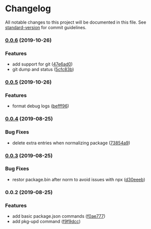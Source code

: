 # Changelog

All notable changes to this project will be documented in this file. See [standard-version](https://github.com/conventional-changelog/standard-version) for commit guidelines.

### [0.0.6](https://github.com/stasson/maintainr/compare/v0.0.5...v0.0.6) (2019-10-26)


### Features

* add support for git ([47e6ad0](https://github.com/stasson/maintainr/commit/47e6ad087dd2ca09219126940de022e34b82b162))
* git dump and status ([5cfc83b](https://github.com/stasson/maintainr/commit/5cfc83bce0f0995e071ff6337f90ce311c372766))

### [0.0.5](https://github.com/stasson/maintainr/compare/v0.0.4...v0.0.5) (2019-10-26)


### Features

* format debug logs ([befff96](https://github.com/stasson/maintainr/commit/befff96491a28b8d88bb648629fdbdf7170465a7))

### [0.0.4](https://github.com/stasson/maintainr/compare/v0.0.3...v0.0.4) (2019-08-25)


### Bug Fixes

* delete extra entries when normalizing package ([73854a9](https://github.com/stasson/maintainr/commit/73854a9))

### [0.0.3](https://github.com/stasson/maintainr/compare/v0.0.2...v0.0.3) (2019-08-25)


### Bug Fixes

* restor package.bin after norm to avoid issues with npx ([d30eeeb](https://github.com/stasson/maintainr/commit/d30eeeb))

### 0.0.2 (2019-08-25)


### Features

* add basic package.json commands ([f0ae777](https://github.com/stasson/maintainr/commit/f0ae777))
* add pkg-upd command ([f9f9dcc](https://github.com/stasson/maintainr/commit/f9f9dcc))
